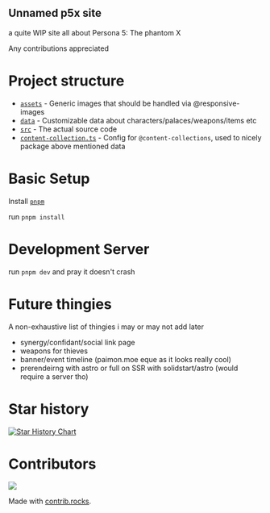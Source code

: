 ## Unnamed p5x site

a quite WIP site all about Persona 5: The phantom X

Any contributions appreciated

# Project structure
- [`assets`](/assets/) - Generic images that should be handled via @responsive-images
- [`data`](/data/) - Customizable data about characters/palaces/weapons/items etc
- [`src`](/src/) - The actual source code
- [`content-collection.ts`](/content-collections.ts) - Config for `@content-collections`, used to nicely package above mentioned data

# Basic Setup
Install [`pnpm`](https://pnpm.io/installation)

run `pnpm install`

# Development Server
run `pnpm dev` and pray it doesn't crash

# Future thingies
A non-exhaustive list of thingies i may or may not add later
- synergy/confidant/social link page
- weapons for thieves
- banner/event timeline (paimon.moe eque as it looks really cool)
- prerendeirng with astro or full on SSR with solidstart/astro (would require a server tho)

# Star history
[![Star History Chart](https://api.star-history.com/svg?repos=koxx12-dev/p5x-site&type=Date)](https://www.star-history.com/#koxx12-dev/p5x-site&Date)

# Contributors
<a href="https://github.com/koxx12-dev/p5x-site/graphs/contributors">
  <img src="https://contrib.rocks/image?repo=koxx12-dev/p5x-site" />
</a>

Made with [contrib.rocks](https://contrib.rocks).
